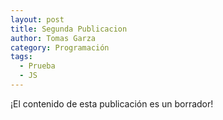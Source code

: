 ```yaml
---
layout: post
title: Segunda Publicacion
author: Tomas Garza
category: Programación
tags:
  - Prueba
  - JS
---
```


¡El contenido de esta publicación es un borrador!
